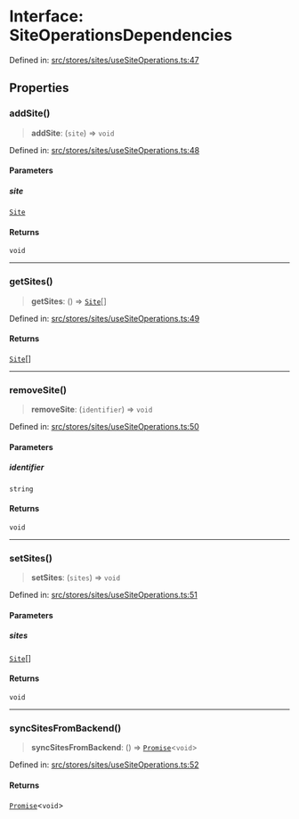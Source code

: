 # Interface: SiteOperationsDependencies

Defined in: [src/stores/sites/useSiteOperations.ts:47](https://github.com/Nick2bad4u/Uptime-Watcher/blob/dca5483e793478722cd3e6e125cafcec5fc771f0/src/stores/sites/useSiteOperations.ts#L47)

## Properties

### addSite()

> **addSite**: (`site`) => `void`

Defined in: [src/stores/sites/useSiteOperations.ts:48](https://github.com/Nick2bad4u/Uptime-Watcher/blob/dca5483e793478722cd3e6e125cafcec5fc771f0/src/stores/sites/useSiteOperations.ts#L48)

#### Parameters

##### site

[`Site`](../../../../../shared/types/interfaces/Site.md)

#### Returns

`void`

***

### getSites()

> **getSites**: () => [`Site`](../../../../../shared/types/interfaces/Site.md)[]

Defined in: [src/stores/sites/useSiteOperations.ts:49](https://github.com/Nick2bad4u/Uptime-Watcher/blob/dca5483e793478722cd3e6e125cafcec5fc771f0/src/stores/sites/useSiteOperations.ts#L49)

#### Returns

[`Site`](../../../../../shared/types/interfaces/Site.md)[]

***

### removeSite()

> **removeSite**: (`identifier`) => `void`

Defined in: [src/stores/sites/useSiteOperations.ts:50](https://github.com/Nick2bad4u/Uptime-Watcher/blob/dca5483e793478722cd3e6e125cafcec5fc771f0/src/stores/sites/useSiteOperations.ts#L50)

#### Parameters

##### identifier

`string`

#### Returns

`void`

***

### setSites()

> **setSites**: (`sites`) => `void`

Defined in: [src/stores/sites/useSiteOperations.ts:51](https://github.com/Nick2bad4u/Uptime-Watcher/blob/dca5483e793478722cd3e6e125cafcec5fc771f0/src/stores/sites/useSiteOperations.ts#L51)

#### Parameters

##### sites

[`Site`](../../../../../shared/types/interfaces/Site.md)[]

#### Returns

`void`

***

### syncSitesFromBackend()

> **syncSitesFromBackend**: () => [`Promise`](https://developer.mozilla.org/docs/Web/JavaScript/Reference/Global_Objects/Promise)\<`void`\>

Defined in: [src/stores/sites/useSiteOperations.ts:52](https://github.com/Nick2bad4u/Uptime-Watcher/blob/dca5483e793478722cd3e6e125cafcec5fc771f0/src/stores/sites/useSiteOperations.ts#L52)

#### Returns

[`Promise`](https://developer.mozilla.org/docs/Web/JavaScript/Reference/Global_Objects/Promise)\<`void`\>
